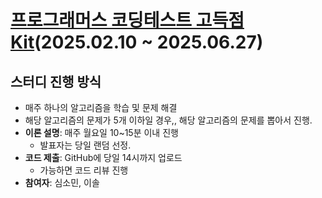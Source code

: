 # [프로그래머스 코딩테스트 고득점 Kit](https://school.programmers.co.kr/learn/challenges?tab=algorithm_practice_kit)(2025.02.10 ~ 2025.06.27)

## 스터디 진행 방식
- 매주 하나의 알고리즘을 학습 및 문제 해결
- 해당 알고리즘의 문제가 5개 이하일 경우,, 해당 알고리즘의 문제를 뽑아서 진행.
- **이론 설명**: 매주 월요일 10~15분 이내 진행
  - 발표자는 당일 랜덤 선정.
- **코드 제출**: GitHub에 당일 14시까지 업로드  
  - 가능하면 코드 리뷰 진행
- **참여자**: 심소민, 이솔

